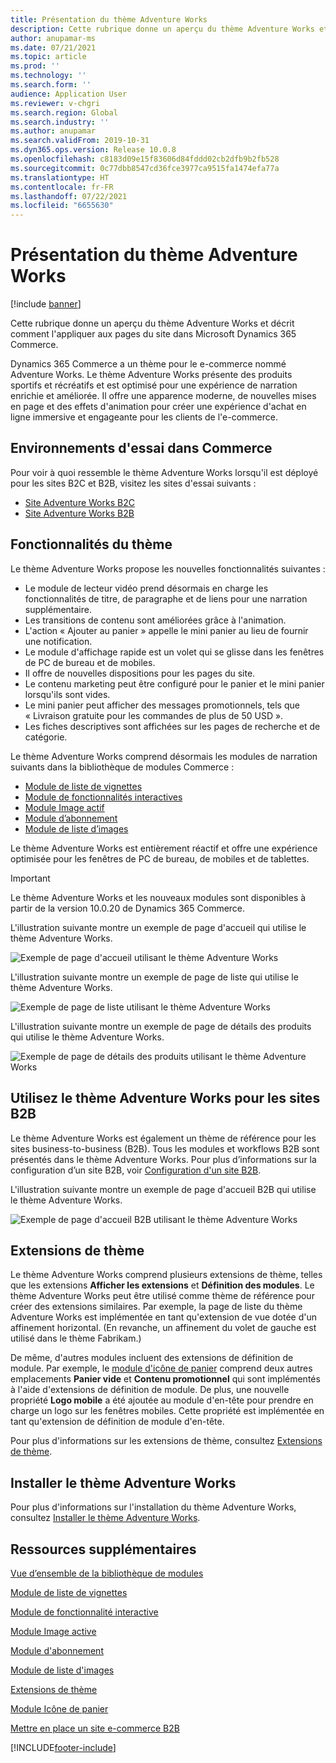 ```yaml
---
title: Présentation du thème Adventure Works
description: Cette rubrique donne un aperçu du thème Adventure Works et décrit comment l'appliquer aux pages du site dans Microsoft Dynamics 365 Commerce.
author: anupamar-ms
ms.date: 07/21/2021
ms.topic: article
ms.prod: ''
ms.technology: ''
ms.search.form: ''
audience: Application User
ms.reviewer: v-chgri
ms.search.region: Global
ms.search.industry: ''
ms.author: anupamar
ms.search.validFrom: 2019-10-31
ms.dyn365.ops.version: Release 10.0.8
ms.openlocfilehash: c8183d09e15f83606d84fddd02cb2dfb9b2fb528
ms.sourcegitcommit: 0c77dbb8547cd36fce3977ca9515fa1474efa77a
ms.translationtype: HT
ms.contentlocale: fr-FR
ms.lasthandoff: 07/22/2021
ms.locfileid: "6655630"
---
```

# <a name="adventure-works-theme-overview"></a>Présentation du thème Adventure Works

[!include [banner](includes/banner.md)]

Cette rubrique donne un aperçu du thème Adventure Works et décrit comment l'appliquer aux pages du site dans Microsoft Dynamics 365 Commerce.

Dynamics 365 Commerce a un thème pour le e-commerce nommé Adventure Works. Le thème Adventure Works présente des produits sportifs et récréatifs et est optimisé pour une expérience de narration enrichie et améliorée. Il offre une apparence moderne, de nouvelles mises en page et des effets d'animation pour créer une expérience d'achat en ligne immersive et engageante pour les clients de l'e-commerce.

## <a name="trial-environments-in-commerce"></a>Environnements d'essai dans Commerce

Pour voir à quoi ressemble le thème Adventure Works lorsqu'il est déployé pour les sites B2C et B2B, visitez les sites d'essai suivants :

- [Site Adventure Works B2C](https://www.adventure-works.com/)
- [Site Adventure Works B2B](https://www.adventure-works.com/business)

## <a name="theme-capabilities"></a>Fonctionnalités du thème

Le thème Adventure Works propose les nouvelles fonctionnalités suivantes :

- Le module de lecteur vidéo prend désormais en charge les fonctionnalités de titre, de paragraphe et de liens pour une narration supplémentaire.
- Les transitions de contenu sont améliorées grâce à l'animation.
- L'action « Ajouter au panier » appelle le mini panier au lieu de fournir une notification.
- Le module d'affichage rapide est un volet qui se glisse dans les fenêtres de PC de bureau et de mobiles.
- Il offre de nouvelles dispositions pour les pages du site. 
- Le contenu marketing peut être configuré pour le panier et le mini panier lorsqu'ils sont vides.
- Le mini panier peut afficher des messages promotionnels, tels que « Livraison gratuite pour les commandes de plus de 50 USD ».
- Les fiches descriptives sont affichées sur les pages de recherche et de catégorie.

Le thème Adventure Works comprend désormais les modules de narration suivants dans la bibliothèque de modules Commerce :

- [Module de liste de vignettes](tile-list-module.md)
- [Module de fonctionnalités interactives](interactive-feature-module.md)
- [Module Image actif](active-image-module.md)
- [Module d’abonnement](subscribe-module.md)
- [Module de liste d’images](image-list-module.md)

Le thème Adventure Works est entièrement réactif et offre une expérience optimisée pour les fenêtres de PC de bureau, de mobiles et de tablettes.

> [!IMPORTANT]
> Le thème Adventure Works et les nouveaux modules sont disponibles à partir de la version 10.0.20 de Dynamics 365 Commerce.

L'illustration suivante montre un exemple de page d'accueil qui utilise le thème Adventure Works.

![Exemple de page d'accueil utilisant le thème Adventure Works](./media/aw_b2c.PNG)

L'illustration suivante montre un exemple de page de liste qui utilise le thème Adventure Works.

![Exemple de page de liste utilisant le thème Adventure Works](./media/Aw_list.PNG)

L'illustration suivante montre un exemple de page de détails des produits qui utilise le thème Adventure Works.

![Exemple de page de détails des produits utilisant le thème Adventure Works](./media/aw_pdp.PNG)

## <a name="use-the-adventure-works-theme-for-b2b-sites"></a>Utilisez le thème Adventure Works pour les sites B2B

Le thème Adventure Works est également un thème de référence pour les sites business-to-business (B2B). Tous les modules et workflows B2B sont présentés dans le thème Adventure Works. Pour plus d’informations sur la configuration d’un site B2B, voir [Configuration d'un site B2B](./b2b/set-up-b2b-site.md).

L'illustration suivante montre un exemple de page d'accueil B2B qui utilise le thème Adventure Works.

![Exemple de page d'accueil B2B utilisant le thème Adventure Works](./media/aw_b2b.PNG)

## <a name="theme-extensions"></a>Extensions de thème

Le thème Adventure Works comprend plusieurs extensions de thème, telles que les extensions **Afficher les extensions** et **Définition des modules**. Le thème Adventure Works peut être utilisé comme thème de référence pour créer des extensions similaires. Par exemple, la page de liste du thème Adventure Works est implémentée en tant qu'extension de vue dotée d'un affinement horizontal. (En revanche, un affinement du volet de gauche est utilisé dans le thème Fabrikam.)

De même, d'autres modules incluent des extensions de définition de module. Par exemple, le [module d'icône de panier](cart-icon-module.md) comprend deux autres emplacements **Panier vide** et **Contenu promotionnel** qui sont implémentés à l'aide d'extensions de définition de module. De plus, une nouvelle propriété **Logo mobile** a été ajoutée au module d'en-tête pour prendre en charge un logo sur les fenêtres mobiles. Cette propriété est implémentée en tant qu'extension de définition de module d'en-tête.

Pour plus d'informations sur les extensions de thème, consultez [Extensions de thème](e-commerce-extensibility/theme-module-extensions.md).

## <a name="install-the-adventure-works-theme"></a>Installer le thème Adventure Works

Pour plus d'informations sur l'installation du thème Adventure Works, consultez [Installer le thème Adventure Works](install-adventure-works.md).

## <a name="additional-resources"></a>Ressources supplémentaires

[Vue d’ensemble de la bibliothèque de modules](starter-kit-overview.md)

[Module de liste de vignettes](tile-list-module.md)

[Module de fonctionnalité interactive](interactive-feature-module.md)

[Module Image active](active-image-module.md)

[Module d'abonnement](subscribe-module.md)

[Module de liste d'images](image-list-module.md)

[Extensions de thème](e-commerce-extensibility/theme-module-extensions.md)

[Module Icône de panier](cart-icon-module.md)

[Mettre en place un site e-commerce B2B](./b2b/set-up-b2b-site.md)

[!INCLUDE[footer-include](../includes/footer-banner.md)]
